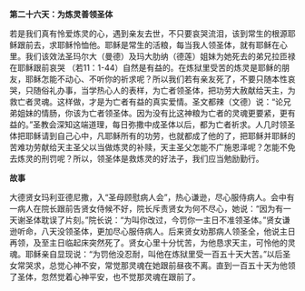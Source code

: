 **第二十六天：为炼灵善领圣体**

若是我们真有怜爱炼灵的心，遇到亲友去世，不只要哀哭流泪，该到常生的根源耶稣跟前去，求耶稣怜恤他。耶稣是常生的活粮，每当我人领圣体，就有耶稣在心里。我们该效法圣玛尔大（曼德）及玛大肋纳（德莲）姐妹为她死去的弟兄拉匝禄在耶稣跟前哀哭 （若11：1-44）自然是有益的。在炼狱里受苦的炼灵是耶稣的朋友，耶稣怎能不动心、不听你的祈求呢？所以我们若有亲友死了，不要只随本性哀哭，只随俗礼办事，当学热心人的表样，为亡者领圣体，把功劳大赦献给天主，为救亡者灵魂。这样做，才是为亡者有益的真实爱情。圣文都辣（文德）说：“论兄弟姐妹的情肠，你该为亡者领圣体。因为没有比这神粮为亡者的灵魂更要紧，更有益的。”圣教会深知这端道理，每日弥撒中成圣体以后，都为亡者祈求。人几时领圣体把耶稣请到自己心中，凡耶稣所有的功劳，也就都成了他的了，把耶稣并耶稣的苦难功劳献给天主圣父以当做炼灵的补赎，天主圣父怎能不广施恩泽呢？怎能不免去炼灵的刑罚呢？所以，领圣体是救炼灵的好法子，我们应当勉励勤行。

**故事**

大德贤女玛利亚德尼撒，入“圣母顾慰病人会”，热心谦逊，尽心服侍病人。会中有一病人在院长跟前告贤女侍候不好，院长斥责贤女为何不尽心，她说：“因为有一天谢圣体耽误了片刻。”院长说：“为叫你改过，今罚你一主日不准领圣体。”贤女谦逊听命，八天没领圣体，更加尽心服侍病人。后来贤女劝那病人领圣全，他说主日再领，及至主日临起床突然死了。贤女心里十分忧苦，为他恳求天主，可怜他的灵魂。耶稣亲自显现说：“为罚他没忍耐，叫他在炼狱里受一百五十天大苦。”以后圣女常哭求，总觉心神不安，常觉那灵魂在她跟前昼夜不离。直到一百五十天为他领了圣体，忽然觉着心神平安，也不觉那灵魂在跟前了。